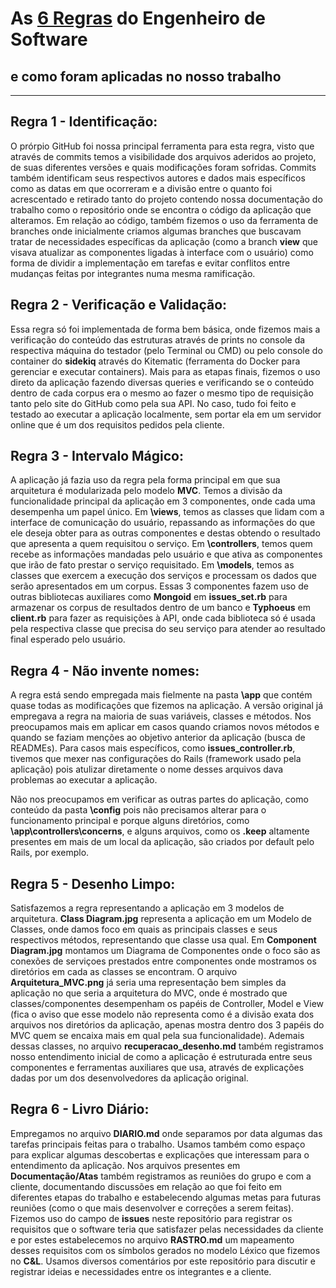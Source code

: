 # As [6 Regras](https://pes2006.wordpress.com/2006/03/15/disciplina/) do Engenheiro de Software
## e como foram aplicadas no nosso trabalho
--------------------------------------------
## Regra 1 - Identificação:
O prórpio GitHub foi nossa principal ferramenta para esta regra, visto que através de commits temos a visibilidade dos arquivos aderidos ao projeto, de suas diferentes versões e quais modificações foram sofridas. Commits também identificam seus respectivos autores e dados mais específicos como as datas em que ocorreram e a divisão entre o quanto foi acrescentado e retirado tanto do projeto contendo nossa documentação do trabalho como o repositório onde se encontra o código da aplicação que alteramos. Em relação ao código, também fizemos o uso da ferramenta de branches onde inicialmente criamos algumas branches que buscavam tratar de necessidades específicas da aplicação (como a branch **view** que visava atualizar as componentes ligadas à interface com o usuário) como forma de dividir a implementação em tarefas e evitar conflitos entre mudanças feitas por integrantes numa mesma ramificação.

## Regra 2 - Verificação e Validação:
Essa regra só foi implementada de forma bem básica, onde fizemos mais a verificação do conteúdo das estruturas através de prints no console da respectiva máquina do testador (pelo Terminal ou CMD) ou pelo console do container do **sidekiq** através do Kitematic (ferramenta do Docker para gerenciar e executar containers). Mais para as etapas finais, fizemos o uso direto da aplicação fazendo diversas queries e verificando se o conteúdo dentro de cada corpus era o mesmo ao fazer o mesmo tipo de requisição tanto pelo site do GitHub como pela sua API. No caso, tudo foi feito e testado ao executar a aplicação localmente, sem portar ela em um servidor online que é um dos requisitos pedidos pela cliente.

## Regra 3 - Intervalo Mágico:
A aplicação já fazia uso da regra pela forma principal em que sua arquitetura é modularizada pelo modelo **MVC**. Temos a divisão da funcionalidade principal da aplicação em 3 componentes, onde cada uma desempenha um papel único. Em **\views**, temos as classes que lidam com a interface de comunicação do usuário, repassando as informações do que ele deseja obter para as outras componentes e destas obtendo o resultado que apresenta a quem requisitou o serviço. Em **\controllers**, temos quem recebe as informações mandadas pelo usuário e que ativa as componentes que irão de fato prestar o serviço requisitado. Em **\models**, temos as classes que exercem a execução dos serviços e processam os dados que serão apresentados em um corpus. Essas 3 componentes fazem uso de outras bibliotecas auxiliares como **Mongoid** em **issues_set.rb** para armazenar os corpus de resultados dentro de um banco e **Typhoeus** em **client.rb** para fazer as requisições à API, onde cada biblioteca só é usada pela respectiva classe que precisa do seu serviço para atender ao resultado final esperado pelo usuário.

## Regra 4 - Não invente nomes:
A regra está sendo empregada mais fielmente na pasta **\app** que contém quase todas as modificações que fizemos na aplicação. A versão original já empregava a regra na maioria de suas variáveis, classes e métodos. Nos preocupamos mais em aplicar em casos quando criamos novos métodos e quando se faziam menções ao objetivo anterior da aplicação (busca de READMEs). Para casos mais específicos, como **issues_controller.rb**, tivemos que mexer nas configurações do Rails (framework usado pela aplicação) pois atulizar diretamente o nome desses arquivos dava problemas ao executar a aplicação.

Não nos preocupamos em verificar as outras partes do aplicação, como conteúdo da pasta **\config** pois não precisamos alterar para o funcionamento principal e porque alguns diretórios, como **\app\controllers\concerns**, e alguns arquivos, como os **.keep** altamente presentes em mais de um local da aplicação, são criados por default pelo Rails, por exemplo.

## Regra 5 - Desenho Limpo:
Satisfazemos a regra representando a aplicação em 3 modelos de arquitetura. **Class Diagram.jpg** representa a aplicação em um Modelo de Classes, onde damos foco em quais as principais classes e seus respectivos métodos, representando que classe usa qual. Em **Component Diagram.jpg** montamos um Diagrama de Componentes onde o foco são as conexões de serviçoes prestados entre componentes onde mostramos os diretórios em cada as classes se encontram. O arquivo **Arquitetura_MVC.png** já seria uma representação bem simples da aplicação no que seria a arquitetura do MVC, onde é mostrado que classes/componentes desempenham os papéis de Controller, Model e View (fica o aviso que esse modelo não representa como é a divisão exata dos arquivos nos diretórios da aplicação, apenas mostra dentro dos 3 papéis do MVC quem se encaixa mais em qual pela sua funcionalidade). Ademais dessas classes, no arquivo **recuperacao_desenho.md** também registramos nosso entendimento inicial de como a aplicação é estruturada entre seus componentes e ferramentas auxiliares que usa, através de explicações dadas por um dos desenvolvedores da aplicação original.

## Regra 6 - Livro Diário:
Empregamos no arquivo **DIARIO.md** onde separamos por data algumas das tarefas principais feitas para o trabalho. Usamos também como espaço para explicar algumas descobertas e explicações que interessam para o entendimento da aplicação. Nos arquivos presentes em **Documentação/Atas** também registramos as reuniões do grupo e com a cliente, documentando discussões em relação ao que foi feito em diferentes etapas do trabalho e estabelecendo algumas metas para futuras reuniões (como o que mais desenvolver e correções a serem feitas). Fizemos uso do campo de **issues** neste repositório para registrar os requisitos que o software teria que satisfazer pelas necessidades da cliente e por estes estabelecemos no arquivo **RASTRO.md** um mapeamento desses requisitos com os símbolos gerados no modelo Léxico que fizemos no **C&L**. Usamos diversos comentários por este repositório para discutir e registrar ideias e necessidades entre os integrantes e a cliente.
